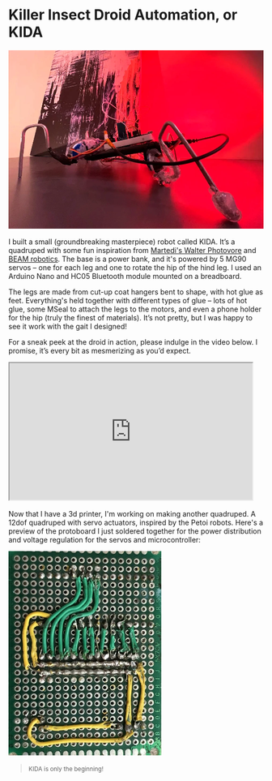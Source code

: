 # Killer Insect Droid Automation, or KIDA
![robot insect side view](assets/kida.webp)

I built a small (groundbreaking masterpiece) robot called KIDA. It’s a quadruped with some fun inspiration from [Martedi's Walter Photovore](https://www.hackster.io/studikasus/walter-the-arduino-photovore-insect-708207) and [BEAM robotics](http://solarbotics.net). The base is a power bank, and it's powered by 5 MG90 servos – one for each leg and one to rotate the hip of the hind leg. I used an Arduino Nano and HC05 Bluetooth module mounted on a breadboard.

The legs are made from cut-up coat hangers bent to shape, with hot glue as feet. Everything's held together with different types of glue – lots of hot glue, some MSeal to attach the legs to the motors, and even a phone holder for the hip (truly the finest of materials). It’s not pretty, but I was happy to see it work with the gait I designed!

For a sneak peek at the droid in action, please indulge in the video below. I promise, it’s every bit as mesmerizing as you’d expect.

<iframe width="480" height="270" src="https://www.youtube.com/embed/_RdcMdsxoMY" allow="clipboard-write; encrypted-media; picture-in-picture; web-share" allowfullscreen></iframe>

Now that I have a 3d printer, I'm working on making another quadruped. A 12dof quadruped with servo actuators, inspired by the Petoi robots. Here's a preview of the protoboard I just soldered together for the power distribution and voltage regulation for the servos and microcontroller:

![proto board with soldered wires](assets/12dof-proto.webp)

> <small>KIDA is only the beginning!</small>